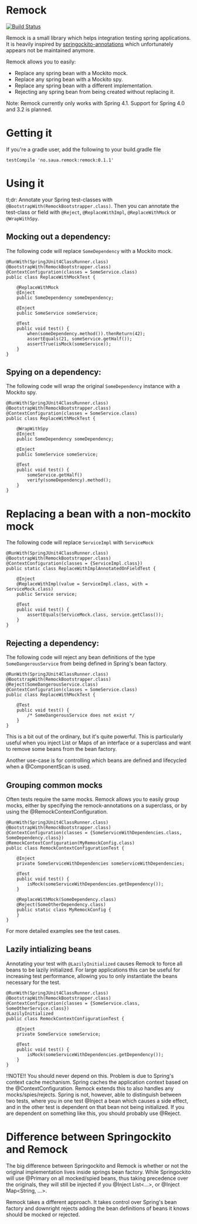 # Remock

[![Build Status](https://travis-ci.org/ksaua/remock.svg?branch=master)](https://travis-ci.org/ksaua/remock)

Remock is a small library which helps integration testing spring applications.
It is heavily inspired by [springockito-annotations](https://bitbucket.org/kubek2k/springockito/wiki/Home) which
unfortunately appears not be maintained anymore.

Remock allows you to easily:

* Replace any spring bean with a Mockito mock.
* Replace any spring bean with a Mockito spy.
* Replace any spring bean with a different implementation.
* Rejecting any spring bean from being created without replacing it.

Note: Remock currently only works with Spring 4.1. Support for Spring 4.0 and 3.2 is planned.

# Getting it

If you're a gradle user, add the following to your build.gradle file

    testCompile 'no.saua.remock:remock:0.1.1'

# Using it

tl;dr: Annotate your Spring test-classes with `@BootstrapWith(RemockBootstrapper.class)`. Then you can annotate the
test-class or field with `@Reject`, `@ReplaceWithImpl`, `@ReplaceWithMock` or `@WrapWithSpy`.

## Mocking out a dependency:

The following code will replace `SomeDependency` with a Mockito mock.

    @RunWith(SpringJUnit4ClassRunner.class)
    @BootstrapWith(RemockBootstrapper.class)
    @ContextConfiguration(classes = SomeService.class)
    public class ReplaceWithMockTest {

        @ReplaceWithMock
        @Inject
        public SomeDependency someDependency;

        @Inject
        public SomeService someService;

        @Test
        public void test() {
            when(someDependency.method()).thenReturn(42);
            assertEquals(21, someService.getHalf());
            assertTrue(isMock(someService));
        }
    }

## Spying on a dependency:

The following code will wrap the original `SomeDependency` instance with a Mockito spy.

    @RunWith(SpringJUnit4ClassRunner.class)
    @BootstrapWith(RemockBootstrapper.class)
    @ContextConfiguration(classes = SomeService.class)
    public class ReplaceWithMockTest {

        @WrapWithSpy
        @Inject
        public SomeDependency someDependency;

        @Inject
        public SomeService someService;

        @Test
        public void test() {
            someService.getHalf()
            verify(someDependency).method();
        }
    }

# Replacing a bean with a non-mockito mock

The following code will replace `ServiceImpl` with `ServiceMock`

    @RunWith(SpringJUnit4ClassRunner.class)
    @BootstrapWith(RemockBootstrapper.class)
    @ContextConfiguration(classes = {ServiceImpl.class})
    public static class ReplaceWithImplAnnotatedOnFieldTest {

        @Inject
        @ReplaceWithImpl(value = ServiceImpl.class, with = ServiceMock.class)
        public Service service;

        @Test
        public void test() {
            assertEquals(ServiceMock.class, service.getClass());
        }
    }

## Rejecting a dependency:

The following code will reject any bean definitions of the type `SomeDangerousService` from being defined in
Spring's bean factory.

    @RunWith(SpringJUnit4ClassRunner.class)
    @BootstrapWith(RemockBootstrapper.class)
    @Reject(SomeDangerousService.class)
    @ContextConfiguration(classes = SomeService.class)
    public class ReplaceWithMockTest {

        @Test
        public void test() {
            /* SomeDangerousService does not exist */
        }
    }

This is a bit out of the ordinary, but it's quite powerful. This is particularly useful when you inject List or Maps of
 an interface or a superclass and want to remove some beans from the bean factory.

Another use-case is for controlling which beans are defined and lifecycled when a @ComponentScan is used.

## Grouping common mocks

Often tests require the same mocks. Remock allows you to easily group mocks, either by specifying the remock-annotations
on a superclass, or by using the @RemockContextConfiguration.

    @RunWith(SpringJUnit4ClassRunner.class)
    @BootstrapWith(RemockBootstrapper.class)
    @ContextConfiguration(classes = {SomeServiceWithDependencies.class, SomeDependency.class})
    @RemockContextConfiguration(MyRemockConfig.class)
    public class RemockContextConfigurationTest {

        @Inject
        private SomeServiceWithDependencies someServiceWithDependencies;

        @Test
        public void test() {
            isMock(someServiceWithDependencies.getDependency());
        }

        @ReplaceWithMock(SomeDependency.class)
        @Reject(SomeOtherDependency.class)
        public static class MyRemockConfig {
        }
    }

For more detailed examples see the test cases.

## Lazily intializing beans

Annotating your test with `@LazilyInitialized` causes Remock to force all beans to be lazily initialized. For large
applications this can be useful for increasing test performance, allowing you to only instantiate the beans necessary
for the test.

    @RunWith(SpringJUnit4ClassRunner.class)
    @BootstrapWith(RemockBootstrapper.class)
    @ContextConfiguration(classes = {SomeService.class, SomeOtherService.class})
    @LazilyInitialized
    public class RemockContextConfigurationTest {

        @Inject
        private SomeService someService;

        @Test
        public void test() {
            isMock(someServiceWithDependencies.getDependency());
        }
    }



!!NOTE!! You should never depend on this. Problem is due to Spring's context cache mechanism. Spring caches the
application context based on the @ContextConfiguration. Remock extends this to also handles any
mocks/spies/rejects. Spring is not, however, able to distinguish between two tests, where you in one test @Inject a bean
which causes a side effect, and in the other test is dependent on that bean not being initialized. If you are
dependent on something like this, you should probably use @Reject.

# Difference between Springockito and Remock

The big difference between Springockito and Remock is whether or not the original implementation lives inside springs
bean factory. While Springockito will use @Primary on all mocked/spied beans, thus taking precedence over the originals,
they will still be injected if you @Inject List<...>, or @Inject Map<String, ...>.

Remock takes a different approach. It takes control over Spring's bean factory and downright rejects adding the
bean definitions of beans it knows should be mocked or rejected.
